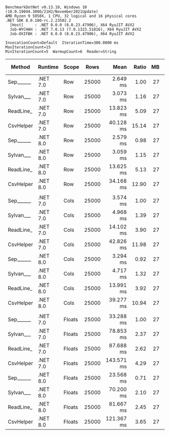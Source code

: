 ```

BenchmarkDotNet v0.13.10, Windows 10 (10.0.19044.3086/21H2/November2021Update)
AMD Ryzen 9 5950X, 1 CPU, 32 logical and 16 physical cores
.NET SDK 8.0.100-rc.2.23502.2
  [Host]     : .NET 8.0.0 (8.0.23.47906), X64 RyuJIT AVX2
  Job-WYCHAH : .NET 7.0.13 (7.0.1323.51816), X64 RyuJIT AVX2
  Job-OXIFBK : .NET 8.0.0 (8.0.23.47906), X64 RyuJIT AVX2

InvocationCount=Default  IterationTime=300.0000 ms  MaxIterationCount=15  
MinIterationCount=5  WarmupCount=6  Reader=String  

```
| Method    | Runtime  | Scope  | Rows  | Mean       | Ratio | MB | MB/s    | ns/row | Allocated   | Alloc Ratio |
|---------- |--------- |------- |------ |-----------:|------:|---:|--------:|-------:|------------:|------------:|
| Sep______ | .NET 7.0 | Row    | 25000 |   2.649 ms |  1.00 | 27 | 10291.1 |  106.0 |      1.2 KB |        1.00 |
| Sylvan___ | .NET 7.0 | Row    | 25000 |   3.073 ms |  1.16 | 27 |  8873.0 |  122.9 |    10.59 KB |        8.84 |
| ReadLine_ | .NET 7.0 | Row    | 25000 |  13.823 ms |  5.09 | 27 |  1972.3 |  552.9 | 89986.84 KB |   75,160.30 |
| CsvHelper | .NET 7.0 | Row    | 25000 |  40.128 ms | 15.14 | 27 |   679.4 | 1605.1 |    20.74 KB |       17.32 |
| Sep______ | .NET 8.0 | Row    | 25000 |   2.579 ms |  0.98 | 27 | 10571.6 |  103.2 |      1.2 KB |        1.00 |
| Sylvan___ | .NET 8.0 | Row    | 25000 |   3.059 ms |  1.15 | 27 |  8911.7 |  122.4 |    10.59 KB |        8.84 |
| ReadLine_ | .NET 8.0 | Row    | 25000 |  13.625 ms |  5.13 | 27 |  2000.9 |  545.0 | 89986.83 KB |   75,160.29 |
| CsvHelper | .NET 8.0 | Row    | 25000 |  34.168 ms | 12.90 | 27 |   797.9 | 1366.7 |    20.61 KB |       17.22 |
|           |          |        |       |            |       |    |         |        |             |             |
| Sep______ | .NET 7.0 | Cols   | 25000 |   3.574 ms |  1.00 | 27 |  7628.8 |  142.9 |      1.2 KB |        1.00 |
| Sylvan___ | .NET 7.0 | Cols   | 25000 |   4.968 ms |  1.39 | 27 |  5488.1 |  198.7 |    10.59 KB |        8.83 |
| ReadLine_ | .NET 7.0 | Cols   | 25000 |  14.102 ms |  3.90 | 27 |  1933.3 |  564.1 | 89986.84 KB |   75,037.89 |
| CsvHelper | .NET 7.0 | Cols   | 25000 |  42.826 ms | 11.98 | 27 |   636.6 | 1713.0 | 28451.27 KB |   23,724.84 |
| Sep______ | .NET 8.0 | Cols   | 25000 |   3.294 ms |  0.92 | 27 |  8275.5 |  131.8 |      1.2 KB |        1.00 |
| Sylvan___ | .NET 8.0 | Cols   | 25000 |   4.717 ms |  1.32 | 27 |  5779.3 |  188.7 |    10.59 KB |        8.83 |
| ReadLine_ | .NET 8.0 | Cols   | 25000 |  13.991 ms |  3.92 | 27 |  1948.7 |  559.6 | 89986.83 KB |   75,037.88 |
| CsvHelper | .NET 8.0 | Cols   | 25000 |  39.277 ms | 10.94 | 27 |   694.1 | 1571.1 | 28451.15 KB |   23,724.74 |
|           |          |        |       |            |       |    |         |        |             |             |
| Sep______ | .NET 7.0 | Floats | 25000 |  33.288 ms |  1.00 | 27 |   819.0 | 1331.5 |     8.18 KB |        1.00 |
| Sylvan___ | .NET 7.0 | Floats | 25000 |  78.853 ms |  2.37 | 27 |   345.8 | 3154.1 |    18.89 KB |        2.31 |
| ReadLine_ | .NET 7.0 | Floats | 25000 |  87.688 ms |  2.62 | 27 |   310.9 | 3507.5 | 89993.42 KB |   11,002.06 |
| CsvHelper | .NET 7.0 | Floats | 25000 | 143.571 ms |  4.29 | 27 |   189.9 | 5742.8 | 22039.48 KB |    2,694.42 |
| Sep______ | .NET 8.0 | Floats | 25000 |  23.568 ms |  0.71 | 27 |  1156.8 |  942.7 |     8.13 KB |        0.99 |
| Sylvan___ | .NET 8.0 | Floats | 25000 |  70.200 ms |  2.10 | 27 |   388.4 | 2808.0 |    18.87 KB |        2.31 |
| ReadLine_ | .NET 8.0 | Floats | 25000 |  81.667 ms |  2.45 | 27 |   333.8 | 3266.7 |  89990.3 KB |   11,001.68 |
| CsvHelper | .NET 8.0 | Floats | 25000 | 121.367 ms |  3.65 | 27 |   224.6 | 4854.7 | 22035.94 KB |    2,693.98 |
